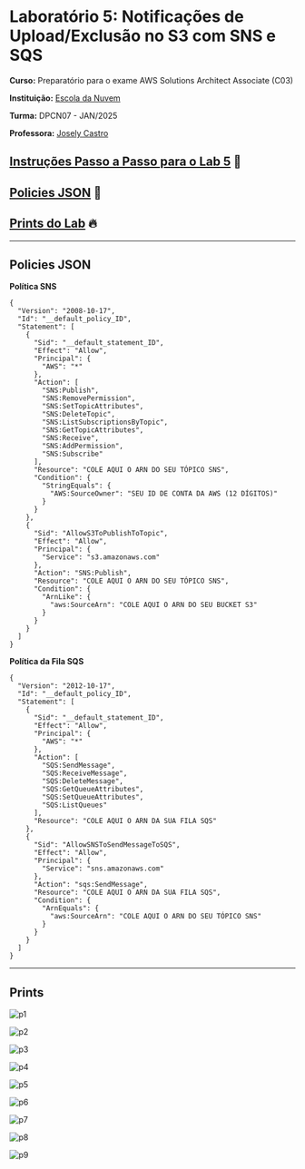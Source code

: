 # Laboratório 5: Notificações de Upload/Exclusão no S3 com SNS e SQS

**Curso:** Preparatório para o exame AWS Solutions Architect Associate (C03)


**Instituição:** [Escola da Nuvem](https://escoladanuvem.org/)


**Turma:** DPCN07 - JAN/2025

**Professora:** [Josely Castro](https://www.linkedin.com/in/joselybcastro)

## [Instruções Passo a Passo para o Lab 5](./Lab%205.%20Integração%20e%20Mensageria%20com%20SQS%20e%20SNS%20-%20Passo%20a%20Passo%20Detalhado.pdf) 📜
## [Policies JSON](#policies-json) 📑
## [Prints do Lab](#prints) 🔥

---

## Policies JSON

**Política SNS**
```yam
{
  "Version": "2008-10-17",
  "Id": "__default_policy_ID",
  "Statement": [
    {
      "Sid": "__default_statement_ID",
      "Effect": "Allow",
      "Principal": {
        "AWS": "*"
      },
      "Action": [
        "SNS:Publish",
        "SNS:RemovePermission",
        "SNS:SetTopicAttributes",
        "SNS:DeleteTopic",
        "SNS:ListSubscriptionsByTopic",
        "SNS:GetTopicAttributes",
        "SNS:Receive",
        "SNS:AddPermission",
        "SNS:Subscribe"
      ],
      "Resource": "COLE AQUI O ARN DO SEU TÓPICO SNS",
      "Condition": {
        "StringEquals": {
          "AWS:SourceOwner": "SEU ID DE CONTA DA AWS (12 DÍGITOS)"
        }
      }
    },
    {
      "Sid": "AllowS3ToPublishToTopic",
      "Effect": "Allow",
      "Principal": {
        "Service": "s3.amazonaws.com"
      },
      "Action": "SNS:Publish",
      "Resource": "COLE AQUI O ARN DO SEU TÓPICO SNS",
      "Condition": {
        "ArnLike": {
          "aws:SourceArn": "COLE AQUI O ARN DO SEU BUCKET S3"
        }
      }
    }
  ]
}
```

**Política da Fila SQS**
```yam
{
  "Version": "2012-10-17",
  "Id": "__default_policy_ID",
  "Statement": [
    {
      "Sid": "__default_statement_ID",
      "Effect": "Allow",
      "Principal": {
        "AWS": "*"
      },
      "Action": [
        "SQS:SendMessage",
        "SQS:ReceiveMessage",
        "SQS:DeleteMessage",
        "SQS:GetQueueAttributes",
        "SQS:SetQueueAttributes",
        "SQS:ListQueues"
      ],
      "Resource": "COLE AQUI O ARN DA SUA FILA SQS"
    },
    {
      "Sid": "AllowSNSToSendMessageToSQS",
      "Effect": "Allow",
      "Principal": {
        "Service": "sns.amazonaws.com"
      },
      "Action": "sqs:SendMessage",
      "Resource": "COLE AQUI O ARN DA SUA FILA SQS",
      "Condition": {
        "ArnEquals": {
          "aws:SourceArn": "COLE AQUI O ARN DO SEU TÓPICO SNS"
        }
      }
    }
  ]
}
```

---

## Prints

![p1](https://github.com/user-attachments/assets/810323f8-342f-448a-8f38-45e94cfbfce0)

![p2](https://github.com/user-attachments/assets/5530655f-b715-4efa-b6ea-708bdaa61e89)

![p3](https://github.com/user-attachments/assets/f66fc641-7763-44dc-9789-bc99e71c47f9)

![p4](https://github.com/user-attachments/assets/a65d51ff-58a6-4c0b-be29-e60117d6db40)

![p5](https://github.com/user-attachments/assets/d0dc7fde-8e4c-4ee8-9f06-30d0aeb6e98b)

![p6](https://github.com/user-attachments/assets/56f1cd40-9a79-48ed-9ef2-3ef5ab107c70)

![p7](https://github.com/user-attachments/assets/b00cabc6-5a6a-4704-84cb-7c9bb2853483)

![p8](https://github.com/user-attachments/assets/1e830669-2892-4fca-b703-dbc2910105d4)

![p9](https://github.com/user-attachments/assets/da403579-3099-4771-88ac-5bc41225ac57)

